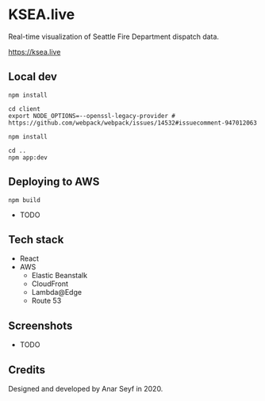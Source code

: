 # KSEA.live

Real-time visualization of Seattle Fire Department dispatch data.

https://ksea.live

## Local dev

```node
npm install

cd client
export NODE_OPTIONS=--openssl-legacy-provider # https://github.com/webpack/webpack/issues/14532#issuecomment-947012063

npm install

cd ..
npm app:dev

```

## Deploying to AWS

```node
npm build
```

- TODO

## Tech stack

- React
- AWS
  - Elastic Beanstalk
  - CloudFront
  - Lambda@Edge
  - Route 53

## Screenshots

- TODO

## Credits

Designed and developed by Anar Seyf in 2020.
